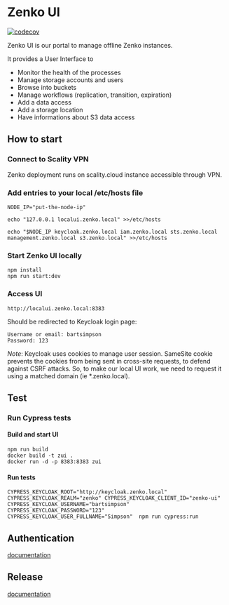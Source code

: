 # Zenko UI

[![codecov](https://codecov.io/gh/scality/zenko-ui/branch/development/1.0/graph/badge.svg?token=BRX58ZF4VJ)](https://codecov.io/gh/scality/zenko-ui)

Zenko UI is our portal to manage offline Zenko instances.

It provides a User Interface to
- Monitor the health of the processes
- Manage storage accounts and users
- Browse into buckets
- Manage workflows (replication, transition, expiration)
- Add a data access
- Add a storage location
- Have informations about S3 data access

## How to start

### Connect to Scality VPN

Zenko deployment runs on scality.cloud instance accessible through VPN.

### Add entries to your local /etc/hosts file
```
NODE_IP="put-the-node-ip"

echo "127.0.0.1 localui.zenko.local" >>/etc/hosts

echo "$NODE_IP keycloak.zenko.local iam.zenko.local sts.zenko.local management.zenko.local s3.zenko.local" >>/etc/hosts
```

### Start Zenko UI locally
```
npm install
npm run start:dev
```

### Access UI
```
http://localui.zenko.local:8383
```
Should be redirected to Keycloak login page:
```
Username or email: bartsimpson
Password: 123
```

*Note*: Keycloak uses cookies to manage user session.
SameSite cookie prevents the cookies from being sent in cross-site requests, to defend against CSRF attacks.
So, to make our local UI work, we need to request it using a matched domain (ie *.zenko.local).


## Test

### Run Cypress tests

#### Build and start UI
```
npm run build
docker build -t zui .
docker run -d -p 8383:8383 zui
```

#### Run tests
```
CYPRESS_KEYCLOAK_ROOT="http://keycloak.zenko.local" CYPRESS_KEYCLOAK_REALM="zenko" CYPRESS_KEYCLOAK_CLIENT_ID="zenko-ui" CYPRESS_KEYCLOAK_USERNAME="bartsimpson" CYPRESS_KEYCLOAK_PASSWORD="123" CYPRESS_KEYCLOAK_USER_FULLNAME="Simpson"  npm run cypress:run
```

## Authentication
[documentation](documentation/AUTHENTICATION.md)

## Release
[documentation](documentation/RELEASE.md)
